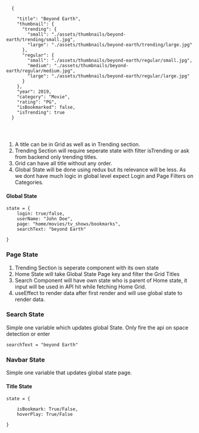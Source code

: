 ```

  {
   
    "title": "Beyond Earth",
    "thumbnail": {
      "trending": {
        "small": "./assets/thumbnails/beyond-earth/trending/small.jpg",
        "large": "./assets/thumbnails/beyond-earth/trending/large.jpg"
      },
      "regular": {
        "small": "./assets/thumbnails/beyond-earth/regular/small.jpg",
        "medium": "./assets/thumbnails/beyond-earth/regular/medium.jpg",
        "large": "./assets/thumbnails/beyond-earth/regular/large.jpg"
      }
    },
    "year": 2019,
    "category": "Movie",
    "rating": "PG",
    "isBookmarked": false,
    "isTrending": true
  }

 
 
 ```

1. A title can be in Grid as well as in Trending section.
2. Trending Section will require seperate state with filter isTrending or ask from backend only trending titles.
3. Grid can have all title without any order.
4. Global State will be done using redux but its relevance will be less. As we dont have much logic in global level expect Login and Page Filters on Categories.

#### Global State

```
state = {
	login: true/false,
	userName: "John Doe",
	page: "home/movies/tv_shows/bookmarks",
	searchText: "beyond Earth"

}
```


### Page State
1. Trending Section is seperate component with its own state
2. Home State will take Global State Page key and filter the Grid Titles
3. Search Component will have own state who is parent of Home state, it input will be used in API hit while fetching Home Grid.
4. useEffect to render data after first render and will use global state to render data.


### Search State

Simple one variable which updates global State.
Only fire the api on space detection or enter

```
searchText = "beyond Earth"
```

### Navbar State

Simple one variable that updates global state page.


#### Title State

```
state = {

	isBookmark: True/False,
	hoverPlay: True/False

}


```

